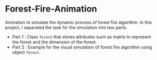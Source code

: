 # Forest-Fire-Animation
Animation to simulate the dynamic process of forest fire algorithm. In this project, I separated the task for the simulation into two parts.
- Part 1 : Class ```forest``` that stores attributes such as matrix to represent the forest and the dimension of the forest.
- Part 2 : Example for the visual simulation of forest fire algorithm using object ```forest```.
